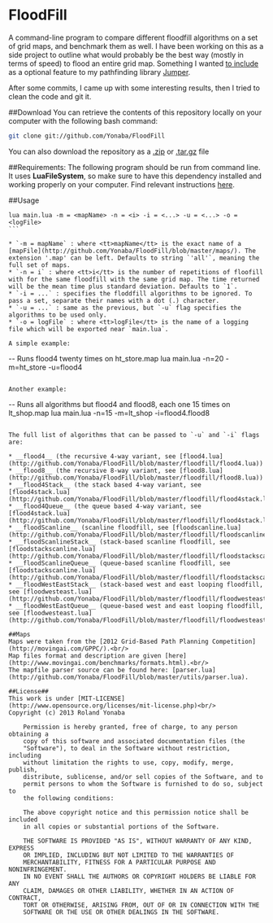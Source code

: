 FloodFill
=========

A command-line program to compare different floodfill algorithms on a set of grid maps, and benchmark them as well.
I have been working on this as a side project to outline what would probably be the best way (mostly in terms of speed)
to flood an entire grid map. Something I wanted [to include](https://github.com/Yonaba/Jumper/issues/3) as a optional feature to my 
pathfinding library [Jumper](https://github.com/Yonaba/Jumper).

After some commits, I came up with some interesting results, then I tried to clean the code and git it.

##Download
You can retrieve the contents of this repository locally on your computer with the following bash command:
```bash
git clone git://github.com/Yonaba/FloodFill
```

You can also download the repository as a [.zip](https://github.com/Yonaba/FloodFill/zipball/master) or [.tar.gz](https://github.com/Yonaba/FloodFill/tarball/master) file

##Requirements:
The following program should be run from command line.
It uses __LuaFileSystem__, so make sure to have this dependency installed and working properly on your computer.
Find relevant instructions [here](http://keplerproject.github.com/luafilesystem/).

##Usage

````
lua main.lua -m = <mapName> -n = <i> -i = <...> -u = <...> -o = <logFile>
```

* `-m = mapName` : where <tt>mapName</tt> is the exact name of a [mapFile](http://github.com/Yonaba/FloodFill/blob/master/maps/). The extension '.map' can be left. Defaults to string `'all'`, meaning the full set of maps.
* `-n = i` : where <tt>i</tt> is the number of repetitions of floofill with for the same floodfill with the same grid map. The time returned will be the mean time plus standard deviation. Defaults to `1`.
* `-i = ...` : specifies the floddfill algorithms to be ignored. To pass a set, separate their names with a dot (.) character.
* `-u = ...` : same as the previous, but `-u` flag specifies the algorithms to be used only.
* `-o = logFile` : where <tt>logFile</tt> is the name of a logging file which will be exported near `main.lua`.

A simple example:
````
-- Runs flood4 twenty times on ht_store.map
lua main.lua -n=20 -m=ht_store -u=flood4
````

Another example:
````
-- Runs all algorithms but flood4 and flood8, each one 15 times on lt_shop.map
lua main.lua -n=15 -m=lt_shop -i=flood4.flood8
```

The full list of algorithms that can be passed to `-u` and `-i` flags are:

* __flood4__ (the recursive 4-way variant, see [flood4.lua](http://github.com/Yonaba/FloodFill/blob/master/floodfill/flood4.lua))
* __flood8__ (the recursive 8-way variant, see [flood8.lua](http://github.com/Yonaba/FloodFill/blob/master/floodfill/flood8.lua))
* __flood4Stack__ (the stack based 4-way variant, see [flood4stack.lua](http://github.com/Yonaba/FloodFill/blob/master/floodfill/flood4stack.lua))
* __flood4Queue__ (the queue based 4-way variant, see [flood4stack.lua](http://github.com/Yonaba/FloodFill/blob/master/floodfill/flood4stack.lua))
* __floodScanline__ (scanline floodfill, see [floodscanline.lua](http://github.com/Yonaba/FloodFill/blob/master/floodfill/floodscanline.lua))
* __floodScanlineStack__ (stack-based scanline floodfill, see [floodstackscanline.lua](http://github.com/Yonaba/FloodFill/blob/master/floodfill/floodstackscanline.lua))
* __floodScanlineQueue__ (queue-based scanline floodfill, see [floodstackscanline.lua](http://github.com/Yonaba/FloodFill/blob/master/floodfill/floodstackscanline.lua))
* __floodWestEastStack__ (stack-based west and east looping floodfill, see [floodwesteast.lua](http://github.com/Yonaba/FloodFill/blob/master/floodfill/floodwesteast.lua))
* __floodWestEastQueue__ (queue-based west and east looping floodfill, see [floodwesteast.lua](http://github.com/Yonaba/FloodFill/blob/master/floodfill/floodwesteast.lua))

##Maps
Maps were taken from the [2012 Grid-Based Path Planning Competition](http://movingai.com/GPPC/).<br/>
Map files format and description are given [here](http://www.movingai.com/benchmarks/formats.html).<br/>
The mapfile parser source can be found here: [parser.lua](http://github.com/Yonaba/FloodFill/blob/master/utils/parser.lua).

##License##
This work is under [MIT-LICENSE](http://www.opensource.org/licenses/mit-license.php)<br/>
Copyright (c) 2013 Roland Yonaba

    Permission is hereby granted, free of charge, to any person obtaining a
    copy of this software and associated documentation files (the
    "Software"), to deal in the Software without restriction, including
    without limitation the rights to use, copy, modify, merge, publish,
    distribute, sublicense, and/or sell copies of the Software, and to
    permit persons to whom the Software is furnished to do so, subject to
    the following conditions:

    The above copyright notice and this permission notice shall be included
    in all copies or substantial portions of the Software.

    THE SOFTWARE IS PROVIDED "AS IS", WITHOUT WARRANTY OF ANY KIND, EXPRESS
    OR IMPLIED, INCLUDING BUT NOT LIMITED TO THE WARRANTIES OF
    MERCHANTABILITY, FITNESS FOR A PARTICULAR PURPOSE AND NONINFRINGEMENT.
    IN NO EVENT SHALL THE AUTHORS OR COPYRIGHT HOLDERS BE LIABLE FOR ANY
    CLAIM, DAMAGES OR OTHER LIABILITY, WHETHER IN AN ACTION OF CONTRACT,
    TORT OR OTHERWISE, ARISING FROM, OUT OF OR IN CONNECTION WITH THE
    SOFTWARE OR THE USE OR OTHER DEALINGS IN THE SOFTWARE.